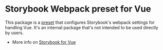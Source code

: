 # Storybook Webpack preset for Vue

This package is a [preset](https://storybook.js.org/docs/vue/addons/writing-presets#presets-api) that configures Storybook's webpack settings for handling Vue.
It's an internal package that's not intended to be used directly by users.

- More info on [Storybook for Vue](https://storybook.js.org/docs/vue/get-started)

